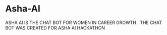 # Asha-AI
ASHA AI IS THE CHAT BOT FOR WOMEN IN CAREER GROWTH  . THE CHAT BOT WAS CREATED FOR ASHA AI  HACKATHON
